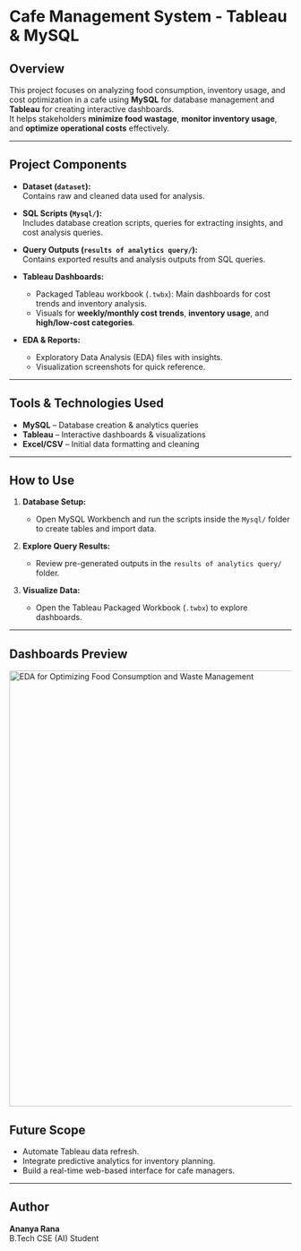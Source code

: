 # Cafe Management System - Tableau & MySQL

## **Overview**
This project focuses on analyzing food consumption, inventory usage, and cost optimization in a cafe using **MySQL** for database management and **Tableau** for creating interactive dashboards.  
It helps stakeholders **minimize food wastage**, **monitor inventory usage**, and **optimize operational costs** effectively.

---

## **Project Components**
- **Dataset (`dataset`):**  
  Contains raw and cleaned data used for analysis.

- **SQL Scripts (`Mysql/`):**  
  Includes database creation scripts, queries for extracting insights, and cost analysis queries.

- **Query Outputs (`results of analytics query/`):**  
  Contains exported results and analysis outputs from SQL queries.

- **Tableau Dashboards:**  
  - Packaged Tableau workbook (`.twbx`): Main dashboards for cost trends and inventory analysis.  
  - Visuals for **weekly/monthly cost trends**, **inventory usage**, and **high/low-cost categories**.

- **EDA & Reports:**  
  - Exploratory Data Analysis (EDA) files with insights.  
  - Visualization screenshots for quick reference.

---

## **Tools & Technologies Used**
- **MySQL** – Database creation & analytics queries  
- **Tableau** – Interactive dashboards & visualizations  
- **Excel/CSV** – Initial data formatting and cleaning  

---

## **How to Use**
1. **Database Setup:**  
   - Open MySQL Workbench and run the scripts inside the `Mysql/` folder to create tables and import data.  

2. **Explore Query Results:**  
   - Review pre-generated outputs in the `results of analytics query/` folder.  

3. **Visualize Data:**  
   - Open the Tableau Packaged Workbook (`.twbx`) to explore dashboards.  

---

## **Dashboards Preview**
<img width="1249" height="778" alt="EDA for Optimizing Food Consumption and Waste Management" src="https://github.com/user-attachments/assets/57201751-d040-4d12-bbc6-908d4c636e7b" />


## **Future Scope**
- Automate Tableau data refresh.
- Integrate predictive analytics for inventory planning.
- Build a real-time web-based interface for cafe managers.

---

## **Author**
**Ananya Rana**  
B.Tech CSE (AI) Student 



